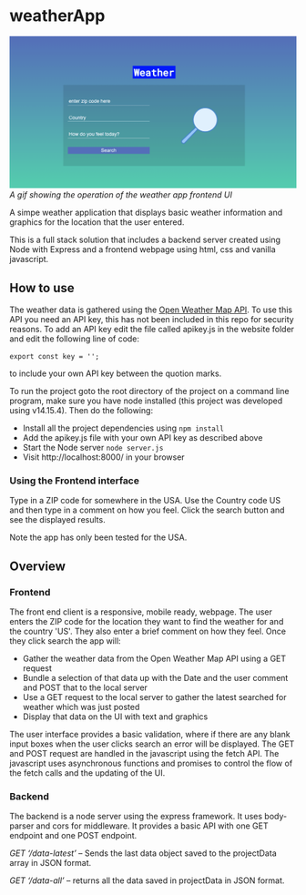 # weatherApp

![Operation of the website](./screenshot/weatherAppUsage.gif)
_A gif showing the operation of the weather app frontend UI_

A simpe weather application that displays basic weather information and graphics for the location that the user entered.

This is a full stack solution that includes a backend server created using Node with Express and a frontend webpage using html, css and vanilla javascript.

## How to use

The weather data is gathered using the [Open Weather Map API](https://openweathermap.org/api). To use this API you need an API key, this has not been included in this repo for security reasons. To add an API key edit the file called apikey.js in the website folder and edit the following line of code:

```
export const key = '';
```

to include your own API key between the quotion marks.

To run the project goto the root directory of the project on a command line program, make sure you have node installed (this project was developed using v14.15.4). Then do the following:

- Install all the project dependencies using `npm install`
- Add the apikey.js file with your own API key as described above
- Start the Node server `node server.js`
- Visit http://localhost:8000/ in your browser

### Using the Frontend interface

Type in a ZIP code for somewhere in the USA. Use the Country code US and then type in a comment on how you feel. Click the search button and see the displayed results.

Note the app has only been tested for the USA.

## Overview

### Frontend

The front end client is a responsive, mobile ready, webpage. The user enters the ZIP code for the location they want to find the weather for and the country 'US'. They also enter a brief comment on how they feel. Once they click search the app will:

- Gather the weather data from the Open Weather Map API using a GET request
- Bundle a selection of that data up with the Date and the user comment and POST that to the local server
- Use a GET request to the local server to gather the latest searched for weather which was just posted
- Display that data on the UI with text and graphics

The user interface provides a basic validation, where if there are any blank input boxes when the user clicks search an error will be displayed. The GET and POST request are handled in the javascript using the fetch API. The javascript uses asynchronous functions and promises to control the flow of the fetch calls and the updating of the UI.

### Backend

The backend is a node server using the express framework. It uses body-parser and cors for middleware.
It provides a basic API with one GET endpoint and one POST endpoint.

_GET ‘/data-latest’_ – Sends the last data object saved to the projectData array in JSON format.

_GET ‘/data-all’_ – returns all the data saved in projectData in JSON format.
